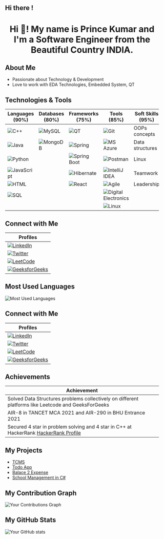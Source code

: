 ## Hi there !

<h1 align="center">Hi 👋! My name is <strong>Prince Kumar</strong> and I'm a Software Engineer from the Beautiful Country INDIA.</h1>

## About Me
- Passionate about Technology & Development
- Love to work with EDA Technologies, Embedded System, QT

## Technologies & Tools

| **Languages** (90%) | **Databases** (80%) | **Frameworks** (75%) | **Tools** (85%) | **Soft Skills** (95%) |
| --- | --- | --- | --- | --- |
| ![C++](https://img.shields.io/badge/C++-00599C?style=for-the-badge&logo=cplusplus&logoColor=white) | ![MySQL](https://img.shields.io/badge/MySQL-4479A1?style=for-the-badge&logo=mysql&logoColor=white) | ![QT](https://img.shields.io/badge/QT-41CD52?style=for-the-badge&logo=qt&logoColor=white) | ![Git](https://img.shields.io/badge/Git-F05032?style=for-the-badge&logo=git&logoColor=white) | OOPs concepts |
| ![Java](https://img.shields.io/badge/Java-007396?style=for-the-badge&logo=java&logoColor=white) | ![MongoDB](https://img.shields.io/badge/MongoDB-47A248?style=for-the-badge&logo=mongodb&logoColor=white) | ![Spring](https://img.shields.io/badge/Spring-6DB33F?style=for-the-badge&logo=spring&logoColor=white) | ![MS Azure](https://img.shields.io/badge/MS_Azure-0078D4?style=for-the-badge&logo=microsoftazure&logoColor=white) | Data structures |
| ![Python](https://img.shields.io/badge/Python-3776AB?style=for-the-badge&logo=python&logoColor=white) |  | ![Spring Boot](https://img.shields.io/badge/Spring_Boot-6DB33F?style=for-the-badge&logo=springboot&logoColor=white) | ![Postman](https://img.shields.io/badge/Postman-FF6C37?style=for-the-badge&logo=postman&logoColor=white) | Linux |
| ![JavaScript](https://img.shields.io/badge/JavaScript-F7DF1E?style=for-the-badge&logo=javascript&logoColor=black) |  | ![Hibernate](https://img.shields.io/badge/Hibernate-59666C?style=for-the-badge&logo=hibernate&logoColor=white) | ![IntelliJ IDEA](https://img.shields.io/badge/IntelliJ_IDEA-000000?style=for-the-badge&logo=intellijidea&logoColor=white) | Teamwork |
| ![HTML](https://img.shields.io/badge/HTML-E34F26?style=for-the-badge&logo=html5&logoColor=white) |  | ![React](https://img.shields.io/badge/React-61DAFB?style=for-the-badge&logo=react&logoColor=black) | ![Agile](https://img.shields.io/badge/Agile-0052CC?style=for-the-badge&logo=agile&logoColor=white) | Leadership |
| ![SQL](https://img.shields.io/badge/SQL-4479A1?style=for-the-badge&logo=postgresql&logoColor=white) |  |  | ![Digital Electronics](https://img.shields.io/badge/Digital_Electronics-007ACC?style=for-the-badge&logo=digitalocean&logoColor=white) |  |
|  |  |  | ![Linux](https://img.shields.io/badge/Linux-FCC624?style=for-the-badge&logo=linux&logoColor=black) |  |

## Connect with Me
| **Profiles** |
| --- |
| [![LinkedIn](https://img.shields.io/badge/LinkedIn-0077B5?style=for-the-badge&logo=linkedin&logoColor=white)](https://www.linkedin.com/in/imtheprince7) |
| [![Twitter](https://img.shields.io/badge/Twitter-1DA1F2?style=for-the-badge&logo=twitter&logoColor=white)](https://twitter.com/imtheprince7) |
| [![LeetCode](https://img.shields.io/badge/LeetCode-FFA116?style=for-the-badge&logo=leetcode&logoColor=black)](https://leetcode.com/imtheprince7) |
| [![GeeksforGeeks](https://img.shields.io/badge/GeeksforGeeks-0F9D58?style=for-the-badge&logo=geeksforgeeks&logoColor=white)](https://auth.geeksforgeeks.org/user/princek8uv/) |

## Most Used Languages
![Most Used Languages](https://github-readme-stats.vercel.app/api/top-langs/?username=imtheprince7&layout=compact&theme=dark)

## Connect with Me
| **Profiles** |
| --- |
| [![LinkedIn](https://img.shields.io/badge/LinkedIn-0077B5?style=for-the-badge&logo=linkedin&logoColor=white)](https://www.linkedin.com/in/imtheprince7) |
| [![Twitter](https://img.shields.io/badge/Twitter-1DA1F2?style=for-the-badge&logo=twitter&logoColor=white)](https://twitter.com/imtheprince7) |
| [![LeetCode](https://img.shields.io/badge/LeetCode-FFA116?style=for-the-badge&logo=leetcode&logoColor=black)](https://leetcode.com/imtheprince7) |
| [![GeeksforGeeks](https://img.shields.io/badge/GeeksforGeeks-0F9D58?style=for-the-badge&logo=geeksforgeeks&logoColor=white)](https://auth.geeksforgeeks.org/user/princek8uv/) |

## Achievements
| **Achievement** |
| --- |
| Solved Data Structures problems collectively on different platforms like Leetcode and GeeksForGeeks |
| AIR-8 in TANCET MCA 2021 and AIR-290 in BHU Entrance 2021 |
| Secured 4 star in problem solving and 4 star in C++ at HackerRank [HackerRank Profile](https://www.hackerrank.com/imtheprince7) |

## My Projects
- [ TCMS ](https://github.com/imtheprince7/TCMS)
- [Todo App](https://github.com/imtheprince7/Todo-App)
- [ Balace 2 Expense ]( https://github.com/imtheprince7/Balance2Expenses )
- [School Management in C# ]( https://github.com/imtheprince7/SCHOOL-Management---Csharp )

## My Contribution Graph
![Your Contributions Graph](https://activity-graph.herokuapp.com/graph?username=imtheprince7&theme=github)

## My GitHub Stats
![Your GitHub stats](https://github-readme-stats.vercel.app/api?username=imtheprince7&show_icons=true&theme=radical)
